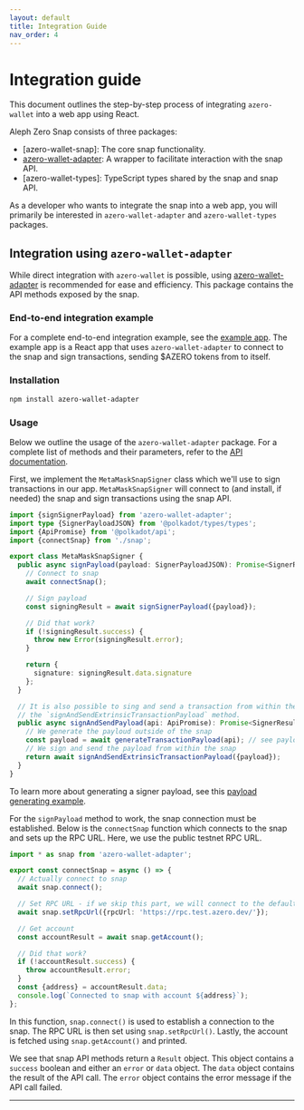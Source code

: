 ```yaml
---
layout: default
title: Integration Guide
nav_order: 4
---
```


# Integration guide

This document outlines the step-by-step process of integrating `azero-wallet` into a web app using React.

Aleph Zero Snap consists of three packages:

- [azero-wallet-snap]: The core snap functionality.
- [azero-wallet-adapter]: A wrapper to facilitate interaction with the snap API.
- [azero-wallet-types]: TypeScript types shared by the snap and snap API.

As a developer who wants to integrate the snap into a web app, you will primarily be interested
in `azero-wallet-adapter` and `azero-wallet-types` packages.

## Integration using `azero-wallet-adapter`

While direct integration with `azero-wallet` is possible, using [azero-wallet-adapter] is recommended for ease and
efficiency. This package contains the API methods exposed by the snap.

### End-to-end integration example

For a complete end-to-end integration example, see the [example app]. The example app is a React app that uses
`azero-wallet-adapter` to connect to the snap and sign transactions, sending $AZERO tokens from to itself.

### Installation

```bash
npm install azero-wallet-adapter
```

### Usage

Below we outline the usage of the `azero-wallet-adapter` package. For a complete list of methods and their parameters,
refer to the [API documentation](/snap).

First, we implement the `MetaMaskSnapSigner` class which we'll use to sign transactions in our app. `MetaMaskSnapSigner`
will connect to (and install, if needed) the snap and sign transactions using the snap API.

```typescript
import {signSignerPayload} from 'azero-wallet-adapter';
import type {SignerPayloadJSON} from '@polkadot/types/types';
import {ApiPromise} from '@polkadot/api';
import {connectSnap} from './snap';

export class MetaMaskSnapSigner {
  public async signPayload(payload: SignerPayloadJSON): Promise<SignerResult> {
    // Connect to snap
    await connectSnap();

    // Sign payload
    const signingResult = await signSignerPayload({payload});

    // Did that work?
    if (!signingResult.success) {
      throw new Error(signingResult.error);
    }

    return {
      signature: signingResult.data.signature
    };
  }

  // It is also possible to sing and send a transaction from within the snap using
  // the `signAndSendExtrinsicTransactionPayload` method.
  public async signAndSendPayload(api: ApiPromise): Promise<SignerResult> {
    // We generate the payloud outside of the snap
    const payload = await generateTransactionPayload(api); // see payload generating example below
    // We sign and send the payload from within the snap
    return await signAndSendExtrinsicTransactionPayload({payload});
  }
}
```

To learn more about generating a signer payload, see this [payload generating example].

For the `signPayload` method to work, the snap connection must be established. Below is the `connectSnap` function which
connects to the snap and sets up the RPC URL. Here, we use the public testnet RPC URL.

```typescript
import * as snap from 'azero-wallet-adapter';

export const connectSnap = async () => {
  // Actually connect to snap
  await snap.connect();

  // Set RPC URL - if we skip this part, we will connect to the default RPC URL at https://rpc.azero.dev/
  await snap.setRpcUrl({rpcUrl: 'https://rpc.test.azero.dev/'});

  // Get account
  const accountResult = await snap.getAccount();

  // Did that work?
  if (!accountResult.success) {
    throw accountResult.error;
  }
  const {address} = accountResult.data;
  console.log(`Connected to snap with account ${address}`);
};
```

In this function, `snap.connect()` is used to establish a connection to the snap. The RPC URL is then set
using `snap.setRpcUrl()`. Lastly, the account is fetched using `snap.getAccount()` and printed.

We see that snap API methods return a `Result` object. This object contains a `success` boolean and either an `error`
or `data` object. The `data` object contains the result of the API call. The `error` object contains the error message
if the API call failed.

---

[azero-wallet-adapter]:  https://www.npmjs.com/package/azero-wallet-adapter

[example app]: https://github.com/bide-dev/azero-wallet/tree/main/examples/site

[payload generating example]: https://github.com/bide-dev/azero-wallet/blob/113a9f2b1085c579d31167f79ba1dce2c6a17ef7/examples/site/src/utils/polkadot.ts#L10-L10
